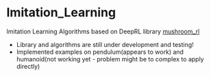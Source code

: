 # Imitation_Learning
Imitation Learning Algorithms based on DeepRL library [mushroom_rl](https://github.com/MushroomRL/mushroom-rl)



- Library and algorithms are still under development and testing!
- Implemented examples on pendulum(appears to work) and humanoid(not working yet - problem might be to complex to apply directly)
